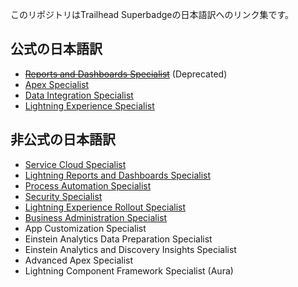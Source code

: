 このリポジトリはTrailhead Superbadgeの日本語訳へのリンク集です。

## 公式の日本語訳
* ~~[Reports and Dashboards Specialist](https://developer.salesforce.com/jpblogs/2018/04/reports_and_dashboards_superbadge/)~~ (Deprecated)
* [Apex Specialist](https://developer.salesforce.com/jpblogs/2018/05/apex_specialist_superbadge/)
* [Data Integration Specialist](https://developer.salesforce.com/jpblogs/2018/06/data_integration_superbadge/)
* [Lightning Experience Specialist](https://developer.salesforce.com/jpblogs/2018/10/lex_specialist_superbadge/)

## 非公式の日本語訳
* [Service Cloud Specialist](src/service-cloud-admin-specialist/service-cloud-admin-specialist.md)
* [Lightning Reports and Dashboards Specialist](src/lex-reports-dashboards-specialist/lex-reports-dashboards-specialist.md)
* [Process Automation Specialist](src/process-automation-specialist/process-automation-specialist.md)
* [Security Specialist](src/security-specialist/security-specialist.md)
* [Lightning Experience Rollout Specialist](src/lex-rollout-specialist/lex-rollout-specialist.md)
* [Business Administration Specialist](src/business-administration-specialist/business-administration-specialist.md)
* App Customization Specialist
* Einstein Analytics Data Preparation Specialist
* Einstein Analytics and Discovery Insights Specialist
* Advanced Apex Specialist
* Lightning Component Framework Specialist (Aura)
